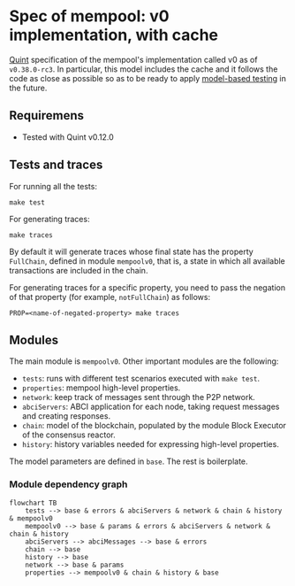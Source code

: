 # Spec of mempool: v0 implementation, with cache

[Quint](https://github.com/informalsystems/quint/) specification of the
mempool's implementation called v0 as of `v0.38.0-rc3`. In particular, this
model includes the cache and it follows the code as close as possible so as to
be ready to apply [model-based testing](https://mbt.informal.systems/) in the
future.

## Requiremens

- Tested with Quint v0.12.0

## Tests and traces

For running all the tests:

    make test

For generating traces:

    make traces

By default it will generate traces whose final state has the property
`FullChain`, defined in module `mempoolv0`, that is, a state in which all
available transactions are included in the chain.

For generating traces for a specific property, you need to pass the negation of
that property (for example, `notFullChain`) as follows:

    PROP=<name-of-negated-property> make traces 

## Modules

The main module is `mempoolv0`. Other important modules are the following:
- `tests`: runs with different test scenarios executed with `make test`.
- `properties`: mempool high-level properties.
- `network`: keep track of messages sent through the P2P network.
- `abciServers`: ABCI application for each node, taking request messages and creating responses.
- `chain`: model of the blockchain, populated by the module Block Executor of the consensus reactor.
- `history`: history variables needed for expressing high-level properties.

The model parameters are defined in `base`. The rest is boilerplate.
### Module dependency graph

```mermaid
flowchart TB
    tests --> base & errors & abciServers & network & chain & history & mempoolv0
    mempoolv0 --> base & params & errors & abciServers & network & chain & history
    abciServers --> abciMessages --> base & errors
    chain --> base
    history --> base
    network --> base & params
    properties --> mempoolv0 & chain & history & base
```
